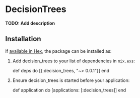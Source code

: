 # DecisionTrees

**TODO: Add description**

## Installation

If [available in Hex](https://hex.pm/docs/publish), the package can be installed as:

  1. Add decision_trees to your list of dependencies in `mix.exs`:

        def deps do
          [{:decision_trees, "~> 0.0.1"}]
        end

  2. Ensure decision_trees is started before your application:

        def application do
          [applications: [:decision_trees]]
        end

